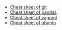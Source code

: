 - [Cheat sheet of git](git.md)
- [Cheat sheet of pandas](pandas.md)
- [Cheat sheet of vagrant](vagrant.md)
- [Cheat sheet of ubuntu](ubuntu.md)
